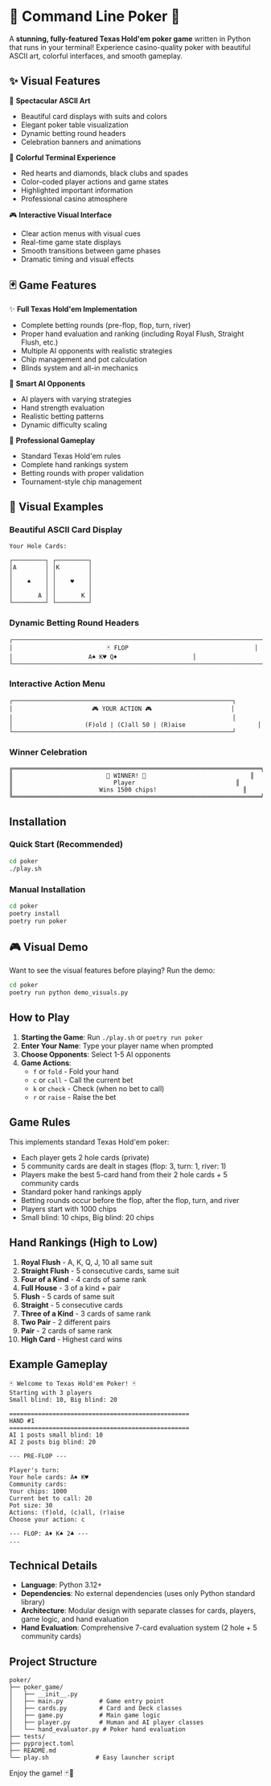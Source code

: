 # 🎰 Command Line Poker 🎰

A **stunning, fully-featured Texas Hold'em poker game** written in Python that runs in your terminal! Experience casino-quality poker with beautiful ASCII art, colorful interfaces, and smooth gameplay.

## ✨ Visual Features

🎨 **Spectacular ASCII Art**
- Beautiful card displays with suits and colors
- Elegant poker table visualization
- Dynamic betting round headers
- Celebration banners and animations

🌈 **Colorful Terminal Experience**
- Red hearts and diamonds, black clubs and spades
- Color-coded player actions and game states
- Highlighted important information
- Professional casino atmosphere

🎮 **Interactive Visual Interface**
- Clear action menus with visual cues
- Real-time game state displays
- Smooth transitions between game phases
- Dramatic timing and visual effects

## 🃏 Game Features

✨ **Full Texas Hold'em Implementation**
- Complete betting rounds (pre-flop, flop, turn, river)
- Proper hand evaluation and ranking (including Royal Flush, Straight Flush, etc.)
- Multiple AI opponents with realistic strategies
- Chip management and pot calculation
- Blinds system and all-in mechanics

🧠 **Smart AI Opponents**
- AI players with varying strategies
- Hand strength evaluation
- Realistic betting patterns
- Dynamic difficulty scaling

🎯 **Professional Gameplay**
- Standard Texas Hold'em rules
- Complete hand rankings system
- Betting rounds with proper validation
- Tournament-style chip management

## 🎨 Visual Examples

### Beautiful ASCII Card Display
```
Your Hole Cards:

┌─────────┐ ┌─────────┐
│A        │ │K        │
│         │ │         │
│    ♠    │ │    ♥    │
│         │ │         │
│       A │ │       K │
└─────────┘ └─────────┘
```

### Dynamic Betting Round Headers
```
┌─────────────────────────────────────────────────────────────────────┐
│                          🃏 FLOP                                   │
│                     A♠ K♥ Q♦                     │
└─────────────────────────────────────────────────────────────────────┘
```

### Interactive Action Menu
```
┌─────────────────────────────────────────────────────────────┐
│                      🎮 YOUR ACTION 🎮                      │
│                                                             │
│                    (F)old | (C)all 50 | (R)aise                    │
└─────────────────────────────────────────────────────────────┘
```

### Winner Celebration
```
╔═════════════════════════════════════════════════════════════════════╗
║                          🎉 WINNER! 🎉                             ║
║                            Player                            ║
║                        Wins 1500 chips!                        ║
╚═════════════════════════════════════════════════════════════════════╝
```

## Installation

### Quick Start (Recommended)

```bash
cd poker
./play.sh
```

### Manual Installation

```bash
cd poker
poetry install
poetry run poker
```

## 🎮 Visual Demo

Want to see the visual features before playing? Run the demo:

```bash
cd poker
poetry run python demo_visuals.py
```

## How to Play

1. **Starting the Game**: Run `./play.sh` or `poetry run poker`
2. **Enter Your Name**: Type your player name when prompted
3. **Choose Opponents**: Select 1-5 AI opponents
4. **Game Actions**:
   - `f` or `fold` - Fold your hand
   - `c` or `call` - Call the current bet
   - `k` or `check` - Check (when no bet to call)
   - `r` or `raise` - Raise the bet

## Game Rules

This implements standard Texas Hold'em poker:

- Each player gets 2 hole cards (private)
- 5 community cards are dealt in stages (flop: 3, turn: 1, river: 1)
- Players make the best 5-card hand from their 2 hole cards + 5 community cards
- Standard poker hand rankings apply
- Betting rounds occur before the flop, after the flop, turn, and river
- Players start with 1000 chips
- Small blind: 10 chips, Big blind: 20 chips

## Hand Rankings (High to Low)

1. **Royal Flush** - A, K, Q, J, 10 all same suit
2. **Straight Flush** - 5 consecutive cards, same suit
3. **Four of a Kind** - 4 cards of same rank
4. **Full House** - 3 of a kind + pair
5. **Flush** - 5 cards of same suit
6. **Straight** - 5 consecutive cards
7. **Three of a Kind** - 3 cards of same rank
8. **Two Pair** - 2 different pairs
9. **Pair** - 2 cards of same rank
10. **High Card** - Highest card wins

## Example Gameplay

```
🃏 Welcome to Texas Hold'em Poker! 🃏
Starting with 3 players
Small blind: 10, Big blind: 20

==================================================
HAND #1
==================================================
AI 1 posts small blind: 10
AI 2 posts big blind: 20

--- PRE-FLOP ---

Player's turn:
Your hole cards: A♠ K♥
Community cards: 
Your chips: 1000
Current bet to call: 20
Pot size: 30
Actions: (f)old, (c)all, (r)aise
Choose your action: c

--- FLOP: A♦ K♠ 2♣ ---
...
```

## Technical Details

- **Language**: Python 3.12+
- **Dependencies**: No external dependencies (uses only Python standard library)
- **Architecture**: Modular design with separate classes for cards, players, game logic, and hand evaluation
- **Hand Evaluation**: Comprehensive 7-card evaluation system (2 hole + 5 community cards)

## Project Structure

```
poker/
├── poker_game/
│   ├── __init__.py
│   ├── main.py          # Game entry point
│   ├── cards.py         # Card and Deck classes
│   ├── game.py          # Main game logic
│   ├── player.py        # Human and AI player classes
│   └── hand_evaluator.py # Poker hand evaluation
├── tests/
├── pyproject.toml
├── README.md
└── play.sh             # Easy launcher script
```

Enjoy the game! 🃏🎉
